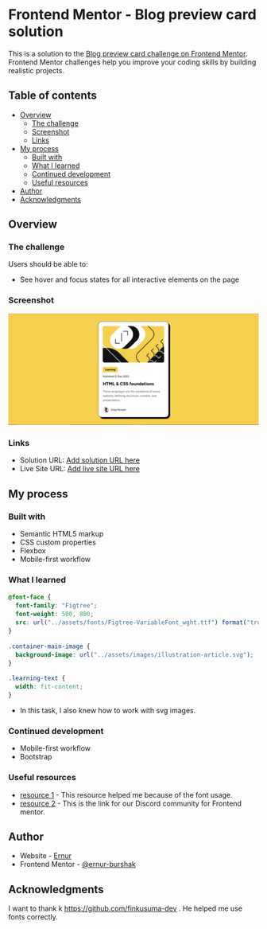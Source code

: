 # Frontend Mentor - Blog preview card solution

This is a solution to the [Blog preview card challenge on Frontend Mentor](https://www.frontendmentor.io/challenges/blog-preview-card-ckPaj01IcS). Frontend Mentor challenges help you improve your coding skills by building realistic projects.

## Table of contents

- [Overview](#overview)
  - [The challenge](#the-challenge)
  - [Screenshot](#screenshot)
  - [Links](#links)
- [My process](#my-process)
  - [Built with](#built-with)
  - [What I learned](#what-i-learned)
  - [Continued development](#continued-development)
  - [Useful resources](#useful-resources)
- [Author](#author)
- [Acknowledgments](#acknowledgments)

## Overview

### The challenge

Users should be able to:

- See hover and focus states for all interactive elements on the page

### Screenshot

![](./Screenshot.PNG)

### Links

- Solution URL: [Add solution URL here](https://github.com/ernur-burshak/Blog-Preview-Card)
- Live Site URL: [Add live site URL here](https://ernur-burshak.github.io/Blog-Preview-Card/)

## My process

### Built with

- Semantic HTML5 markup
- CSS custom properties
- Flexbox
- Mobile-first workflow

### What I learned

```css
@font-face {
  font-family: "Figtree";
  font-weight: 500, 800;
  src: url("../assets/fonts/Figtree-VariableFont_wght.ttf") format("truetype");
}
```

```css
.container-main-image {
  background-image: url("../assets/images/illustration-article.svg");
}
```

```css
.learning-text {
  width: fit-content;
}
```

- In this task, I also knew how to work with svg images.

### Continued development

- Mobile-first workflow
- Bootstrap

### Useful resources

- [resource 1](https://github.com/finkusuma-dev/frontendmenter-blog-preview-card) - This resource helped me because of the font usage.
- [resource 2](https://www.frontendmentor.io/community) - This is the link for our Discord community for Frontend mentor.

## Author

- Website - [Ernur](https://ernur-burshak.github.io/Blog-Preview-Card/)
- Frontend Mentor - [@ernur-burshak](https://www.frontendmentor.io/profile/ernur-burshak)

## Acknowledgments

I want to thank k https://github.com/finkusuma-dev . He helped me use fonts correctly.
